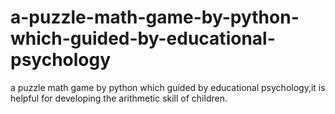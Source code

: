 # a-puzzle-math-game-by-python-which-guided-by-educational-psychology
a puzzle math game by python which guided by educational psychology,it is helpful for developing the arithmetic skill of children.
